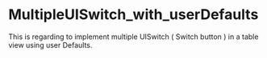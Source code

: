 # MultipleUISwitch_with_userDefaults
This is regarding to implement multiple UISwitch ( Switch button ) in a table view using user Defaults.
